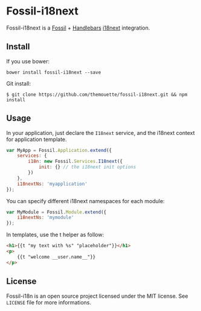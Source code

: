 Fossil-i18next
==============

Fossil-i18next is a [Fossil](https://github.com/themouette/fossil-core) +
[Handlebars](http://handlebarsjs.com/) [i18next](http://i18next.com)
integration.

Install
-------

If you use bower:

`bower install fossil-i18next --save`

Git install:

```
$ git clone https://github.com/themouette/fossil-i18next.git && npm install
```

Usage
-----

In your application, just declare the `I18next` service, and the i18next context
for application template.

``` javascript
var MyApp = Fossil.Application.extend({
    services: {
        i18n: new Fossil.Services.I18next({
            init: {} // the i18next init options
        })
    },
    i18nextNs: 'myapplication'
});
```

You can specify different i18next namespaces for each module:

``` javascript
var MyModule = Fossil.Module.extend({
    i18nextNs: 'mymodule'
});
```

In templates, use the t helper as follow:

```html
<h1>{{t "my text with %s" "placeholder"}}</h1>
<p>
    {{t "welcome __user.name__"}}
</p>
```

License
-------

Fossil-i18n is an open source project licensed under the MIT license. See
`LICENSE` file for more informations.

